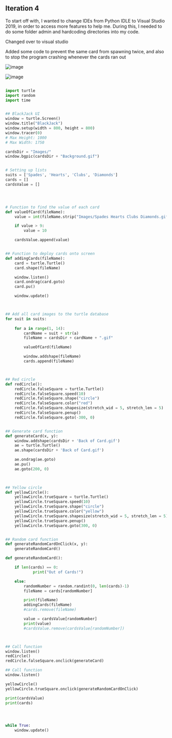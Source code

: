 ## Iteration 4

To start off with, I wanted to change IDEs from Python IDLE to Visual Studio 2019, in order to access more features to help me. During this, I needed to do some folder admin and hardcoding directories into my code.

Changed over to visual studio

Added some code to prevent the same card from spawning twice, and also to stop the program crashing whenever the cards ran out

![image](https://user-images.githubusercontent.com/90699946/155420666-74fc249c-8343-442f-8453-43b464198e06.png)

![image](https://user-images.githubusercontent.com/90699946/155622477-ec494a99-2cbf-4a49-bbcd-c3920ef6afdd.png)

```python

import turtle
import random
import time


## BlackJack UI
window = turtle.Screen()
window.title("BlackJack")
window.setup(width = 800, height = 800)
window.tracer(0)
# Max Height: 1000
# Max Width: 1750

cardsDir = "Images/"
window.bgpic(cardsDir + "Background.gif")


# Setting up lists
suits = ['Spades', 'Hearts', 'Clubs', 'Diamonds']
cards = []
cardsValue = []




# Function to find the value of each card
def valueOfCard(fileName):
    value = int(fileName.strip("Images/Spades Hearts Clubs Diamonds.gif"))

    if value > 9:
        value = 10

    cardsValue.append(value)


## Function to deploy cards onto screen
def addingCards(fileName):
    card = turtle.Turtle()
    card.shape(fileName)

    window.listen()
    card.ondrag(card.goto)
    card.pu()

    window.update()



## Add all card images to the turtle database
for suit in suits:
    
    for a in range(1, 14):
        cardName = suit + str(a)
        fileName = cardsDir + cardName + ".gif"

        valueOfCard(fileName)

        window.addshape(fileName)
        cards.append(fileName)



## Red circle
def redCircle():
    redCircle.falseSquare = turtle.Turtle()
    redCircle.falseSquare.speed(10)
    redCircle.falseSquare.shape("circle")
    redCircle.falseSquare.color("red")
    redCircle.falseSquare.shapesize(stretch_wid = 5, stretch_len = 5)
    redCircle.falseSquare.penup()
    redCircle.falseSquare.goto(-300, 0)


## Generate card function
def generateCard(x, y):
    window.addshape(cardsDir + 'Back of Card.gif')
    ae = turtle.Turtle()
    ae.shape(cardsDir + 'Back of Card.gif')

    ae.ondrag(ae.goto)
    ae.pu()
    ae.goto(200, 0)

        

## Yellow circle
def yellowCircle():
    yellowCircle.trueSquare = turtle.Turtle()
    yellowCircle.trueSquare.speed(10)
    yellowCircle.trueSquare.shape("circle")
    yellowCircle.trueSquare.color("yellow")
    yellowCircle.trueSquare.shapesize(stretch_wid = 5, stretch_len = 5)
    yellowCircle.trueSquare.penup()
    yellowCircle.trueSquare.goto(300, 0)


## Random card function
def generateRandomCardOnClick(x, y):
    generateRandomCard()

def generateRandomCard():

    if len(cards) == 0:
            print("Out of Cards!")

    else:
        randomNumber = random.randint(0, len(cards)-1)
        fileName = cards[randomNumber]

        print(fileName)
        addingCards(fileName)
        #cards.remove(fileName)

        value = cardsValue[randomNumber]
        print(value)
        #cardsValue.remove(cardsValue[randomNumber])



## Call function
window.listen()
redCircle()
redCircle.falseSquare.onclick(generateCard)

## Call function
window.listen()

yellowCircle()
yellowCircle.trueSquare.onclick(generateRandomCardOnClick)

print(cardsValue)
print(cards)




while True:
    window.update()
```
